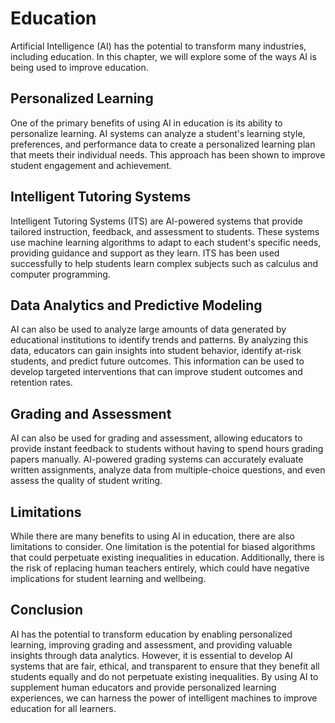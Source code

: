 Education
========================================

Artificial Intelligence (AI) has the potential to transform many industries, including education. In this chapter, we will explore some of the ways AI is being used to improve education.

Personalized Learning
---------------------

One of the primary benefits of using AI in education is its ability to personalize learning. AI systems can analyze a student's learning style, preferences, and performance data to create a personalized learning plan that meets their individual needs. This approach has been shown to improve student engagement and achievement.

Intelligent Tutoring Systems
----------------------------

Intelligent Tutoring Systems (ITS) are AI-powered systems that provide tailored instruction, feedback, and assessment to students. These systems use machine learning algorithms to adapt to each student's specific needs, providing guidance and support as they learn. ITS has been used successfully to help students learn complex subjects such as calculus and computer programming.

Data Analytics and Predictive Modeling
--------------------------------------

AI can also be used to analyze large amounts of data generated by educational institutions to identify trends and patterns. By analyzing this data, educators can gain insights into student behavior, identify at-risk students, and predict future outcomes. This information can be used to develop targeted interventions that can improve student outcomes and retention rates.

Grading and Assessment
----------------------

AI can also be used for grading and assessment, allowing educators to provide instant feedback to students without having to spend hours grading papers manually. AI-powered grading systems can accurately evaluate written assignments, analyze data from multiple-choice questions, and even assess the quality of student writing.

Limitations
-----------

While there are many benefits to using AI in education, there are also limitations to consider. One limitation is the potential for biased algorithms that could perpetuate existing inequalities in education. Additionally, there is the risk of replacing human teachers entirely, which could have negative implications for student learning and wellbeing.

Conclusion
----------

AI has the potential to transform education by enabling personalized learning, improving grading and assessment, and providing valuable insights through data analytics. However, it is essential to develop AI systems that are fair, ethical, and transparent to ensure that they benefit all students equally and do not perpetuate existing inequalities. By using AI to supplement human educators and provide personalized learning experiences, we can harness the power of intelligent machines to improve education for all learners.
